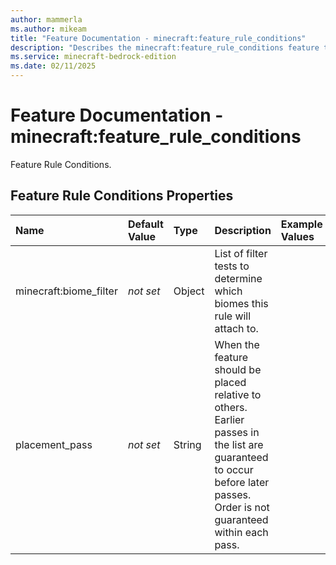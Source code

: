 ```yaml
---
author: mammerla
ms.author: mikeam
title: "Feature Documentation - minecraft:feature_rule_conditions"
description: "Describes the minecraft:feature_rule_conditions feature type"
ms.service: minecraft-bedrock-edition
ms.date: 02/11/2025 
---
```


# Feature Documentation - minecraft:feature_rule_conditions

Feature Rule Conditions.


## Feature Rule Conditions Properties

|Name       |Default Value |Type |Description |Example Values |
|:----------|:-------------|:----|:-----------|:------------- |
| minecraft:biome_filter | *not set* | Object | List of filter tests to determine which biomes this rule will attach to. |  | 
| placement_pass | *not set* | String | When the feature should be placed relative to others. Earlier passes in the list are guaranteed to occur before later passes. Order is not guaranteed within each pass. |  | 